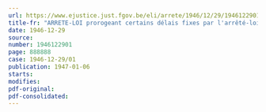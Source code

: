 ```yaml
---
url: https://www.ejustice.just.fgov.be/eli/arrete/1946/12/29/1946122901/justel
title-fr: "ARRETE-LOI prorogeant certains délais fixes par l'arrêté-loi du 8 mai 1944, relatif aux fonctions publiques"
date: 1946-12-29
source:
number: 1946122901
page: 888888
case: 1946-12-29/01
publication: 1947-01-06
starts:
modifies:
pdf-original:
pdf-consolidated:
---
```


